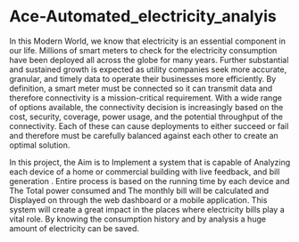 # Ace-Automated_electricity_analyis

In this Modern World, we know that electricity is an essential component  in our life. Millions of smart meters to check for the electricity consumption 
have been deployed all across the globe for many years. Further substantial and sustained growth is expected as utility companies seek more accurate, 
granular, and timely data to operate their businesses more efficiently.  By definition, a smart meter must be connected so it can transmit data and 
therefore connectivity is a mission-critical requirement. With a wide range of options available, the connectivity decision is increasingly based on the 
cost, security, coverage, power usage, and the potential throughput of the connectivity. Each of these can cause deployments to either succeed or fail and 
therefore must be carefully balanced against each other to create an optimal solution.

  In this project, the Aim is to Implement a system that is capable of Analyzing each device of a home or commercial building with live feedback, and bill 
generation . Entire process is based on the running time by each device and The Total power consumed and The monthly bill  will be calculated and  
Displayed  on through the  web dashboard or a mobile application. This system will create a great impact in the places where electricity bills play a vital 
role. By knowing the consumption history and by analysis a huge amount of electricity can be saved.          
